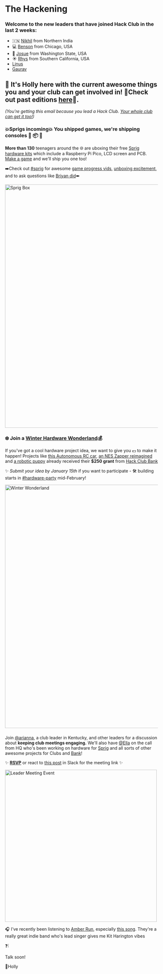 # **The Hackening**

### Welcome to the new leaders that have joined Hack Club in the last 2 weeks:

* 🇮🇳 [Nikhil](https://hackclub.slack.com/team/U0463QG3AP9) from Northern India
* 💻 [Benson](https://hackclub.slack.com/team/U04FK677U9E) from Chicago, USA
* 🚗 [Josue](https://hackclub.slack.com/team/U04F0S4R8P7) from Washington State, USA
* ☀️ [Rhys](https://hackclub.slack.com/team/U04GECG3H8W) from Southern California, USA
* [Linus](https://hackclub.slack.com/team/U011CFN98K1)
* [Gaurav](https://hackclub.slack.com/team/U04FU9RH4QL)


## 👋 It's Holly here with the current awesome things you and your club can get involved in! 💫Check out past editions [here](https://workshops.hackclub.com/leader-newsletters/)💫. 

*(You're getting this email because you lead a Hack Club. [Your whole club can get it too!](https://airtable.com/shrehIGl77kf2cSPZ))*


### 💥Sprigs incoming💥 You shipped games, we're shipping consoles 🚀 📦 🌱

**More than 130** teenagers around the 🌐 are uboxing their free [Sprig hardware kits](https://github.com/hackclub/sprig/blob/main/docs/ASSEMBLY.md) which include a Raspberry Pi Pico, LCD screen and PCB. [Make a game](https://editor.sprig.hackclub.com/) and we'll ship you one too! 

➡️Check out [#sprig](https://hackclub.slack.com/archives/C02UN35M7LG) for awesome [game progress vids](https://hackclub.slack.com/archives/C02UN35M7LG/p1671972302042449), [unboxing excitement](https://hackclub.slack.com/archives/C02UN35M7LG/p1672764303031219), and to ask questions like [Briyan did](https://hackclub.slack.com/archives/C02UN35M7LG/p1672758980559799)⬅️


<img src="https://cloud-69m9htydg-hack-club-bot.vercel.app/0image.png" alt="Sprig Box" width="800"/>


### ❄️ Join a [Winter Hardware Wonderland](https://github.com/hackclub/winter#readme)💰

If you've got a cool hardware project idea, we want to give you 💵 to make it happen! Projects like [this Autonomous RC car](https://github.com/hackclub/winter/pull/118), [an NES Zapper reimagined](https://github.com/hackclub/winter/pull/139) and [a robotic puppy](https://github.com/hackclub/winter/pull/50) already received their **$250 grant** from [Hack Club Bank](https://hackclub.com/bank/) 

✨ *Submit your idea by January 15th* if you want to participate - 🛠️ building starts in [#hardware-party](https://hackclub.slack.com/archives/C0168BR5PDE) mid-February!

<img src="https://cloud-b359dxj2z-hack-club-bot.vercel.app/0image.png" alt="Winter Wonderland" width="800"/>


### 

Join [@arianna](https://hackclub.slack.com/team/U012U7V5W22), a club leader in Kentucky, and other leaders for a discussion about **keeping club meetings engaging.** We'll also have [@Ella](https://hackclub.slack.com/team/U01D6FYHLUW) on the call from HQ who's been working on hardware for [Sprig](https://sprig.hackclub.com/) and all sorts of other awesome projects for Clubs and [Bank](https://hackclub.com/bank/)!

✨ **[RSVP](https://airtable.com/shrSaSye2Hn0rnD25)** or react to [this post](https://hackclub.slack.com/archives/C02PA5G01ND/p1670519030108569) in Slack for the meeting link ✨

<img src="https://cloud-9l1qisjvr-hack-club-bot.vercel.app/0image.png" alt="Leader Meeting Event" width="500"/>


🎧 I’ve recently been listening to [Amber Run](https://open.spotify.com/artist/0MmnmsAuQKRFpo6vJElcaU?si=ras7rBh-SX-4R-b4HP65lg), especially [this song](https://open.spotify.com/track/5QPachkZsP2xHp52FIoX0d?si=cc4803bcbc844469). They're a really great indie band who's lead singer gives me Kit Harington vibes

❓❕ 


Talk soon!

💖Holly
